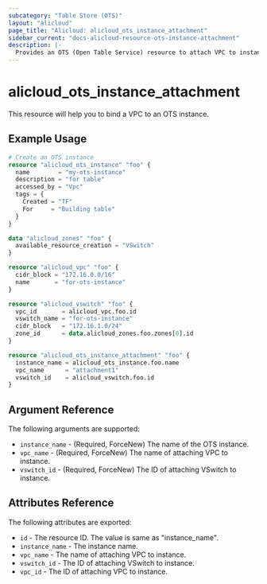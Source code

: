 ```yaml
---
subcategory: "Table Store (OTS)"
layout: "alicloud"
page_title: "Alicloud: alicloud_ots_instance_attachment"
sidebar_current: "docs-alicloud-resource-ots-instance-attachment"
description: |-
  Provides an OTS (Open Table Service) resource to attach VPC to instance.
---
```


# alicloud\_ots\_instance\_attachment

This resource will help you to bind a VPC to an OTS instance.

## Example Usage

```terraform
# Create an OTS instance
resource "alicloud_ots_instance" "foo" {
  name        = "my-ots-instance"
  description = "for table"
  accessed_by = "Vpc"
  tags = {
    Created = "TF"
    For     = "Building table"
  }
}

data "alicloud_zones" "foo" {
  available_resource_creation = "VSwitch"
}

resource "alicloud_vpc" "foo" {
  cidr_block = "172.16.0.0/16"
  name       = "for-ots-instance"
}

resource "alicloud_vswitch" "foo" {
  vpc_id       = alicloud_vpc.foo.id
  vswitch_name = "for-ots-instance"
  cidr_block   = "172.16.1.0/24"
  zone_id      = data.alicloud_zones.foo.zones[0].id
}

resource "alicloud_ots_instance_attachment" "foo" {
  instance_name = alicloud_ots_instance.foo.name
  vpc_name      = "attachment1"
  vswitch_id    = alicloud_vswitch.foo.id
}
```

## Argument Reference

The following arguments are supported:

* `instance_name` - (Required, ForceNew) The name of the OTS instance.
* `vpc_name` - (Required, ForceNew) The name of attaching VPC to instance.
* `vswitch_id` - (Required, ForceNew) The ID of attaching VSwitch to instance.

## Attributes Reference

The following attributes are exported:

* `id` - The resource ID. The value is same as "instance_name".
* `instance_name` - The instance name.
* `vpc_name` - The name of attaching VPC to instance.
* `vswitch_id` - The ID of attaching VSwitch to instance.
* `vpc_id` - The ID of attaching VPC to instance.


